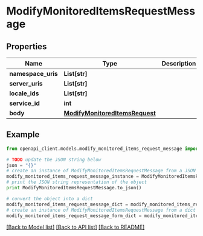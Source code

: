 # ModifyMonitoredItemsRequestMessage


## Properties
Name | Type | Description | Notes
------------ | ------------- | ------------- | -------------
**namespace_uris** | **List[str]** |  | [optional] 
**server_uris** | **List[str]** |  | [optional] 
**locale_ids** | **List[str]** |  | [optional] 
**service_id** | **int** |  | [optional] 
**body** | [**ModifyMonitoredItemsRequest**](ModifyMonitoredItemsRequest.md) |  | 

## Example

```python
from openapi_client.models.modify_monitored_items_request_message import ModifyMonitoredItemsRequestMessage

# TODO update the JSON string below
json = "{}"
# create an instance of ModifyMonitoredItemsRequestMessage from a JSON string
modify_monitored_items_request_message_instance = ModifyMonitoredItemsRequestMessage.from_json(json)
# print the JSON string representation of the object
print ModifyMonitoredItemsRequestMessage.to_json()

# convert the object into a dict
modify_monitored_items_request_message_dict = modify_monitored_items_request_message_instance.to_dict()
# create an instance of ModifyMonitoredItemsRequestMessage from a dict
modify_monitored_items_request_message_form_dict = modify_monitored_items_request_message.from_dict(modify_monitored_items_request_message_dict)
```
[[Back to Model list]](../README.md#documentation-for-models) [[Back to API list]](../README.md#documentation-for-api-endpoints) [[Back to README]](../README.md)



